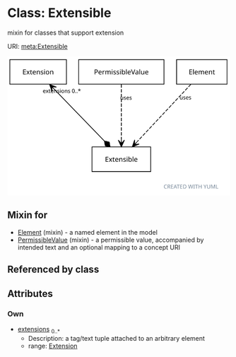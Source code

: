 
# Class: Extensible


mixin for classes that support extension

URI: [meta:Extensible](https://w3id.org/biolink/biolinkml/meta/Extensible)


![img](images/Extensible.svg)

## Mixin for

 * [Element](Element.md) (mixin)  - a named element in the model
 * [PermissibleValue](PermissibleValue.md) (mixin)  - a permissible value, accompanied by intended text and an optional mapping to a concept URI

## Referenced by class


## Attributes


### Own

 * [extensions](extensions.md)  <sub>0..*</sub>
     * Description: a tag/text tuple attached to an arbitrary element
     * range: [Extension](Extension.md)
